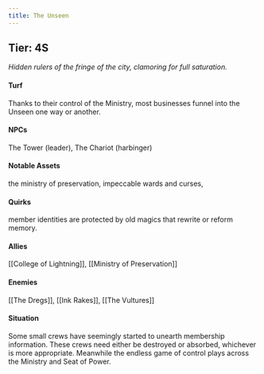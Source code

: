 ```yaml
---
title: The Unseen
---
```


## Tier: 4S
*Hidden rulers of the fringe of the city, clamoring for full saturation.* 

#### **Turf**
Thanks to their control of the Ministry, most businesses funnel into the Unseen one way or another.

#### **NPCs**
The Tower (leader), The Chariot (harbinger)

#### **Notable Assets**
the ministry of preservation, impeccable wards and curses, 

#### **Quirks**
member identities are protected by old magics that rewrite or reform memory.

#### **Allies**
[[College of Lightning]], [[Ministry of Preservation]] 

#### **Enemies**
[[The Dregs]], [[Ink Rakes]], [[The Vultures]]

#### **Situation**
Some small crews have seemingly started to unearth membership information. These crews need either be destroyed or absorbed, whichever is more appropriate. Meanwhile the endless game of control plays across the Ministry and Seat of Power. 